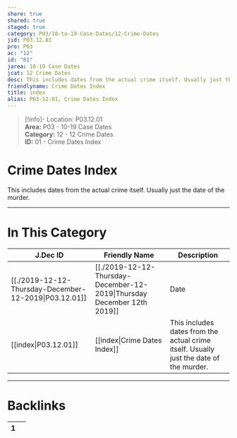 ```yaml
---  
share: true  
shared: true  
staged: true  
category: P03/10-to-19-Case-Dates/12-Crime-Dates  
jid: P03.12.01  
pro: P03  
ac: "12"  
id: "01"  
jarea: 10-19 Case Dates  
jcat: 12 Crime Dates  
desc: This includes dates from the actual crime itself. Usually just the date of the murder.  
friendlyname: Crime Dates Index  
title: index  
alias: P03-12-01, Crime Dates Index  
---  
```

  
>[!info]- Location: P03.12.01  
>**Area:** P03 - 10-19 Case Dates  
>**Category:** 12 - 12 Crime Dates  
>**ID:** 01 - Crime Dates Index  
  
# Crime Dates Index  
  
This includes dates from the actual crime itself. Usually just the date of the murder.  
  
  
  
---  
# In This Category  
  
| J.Dec ID                                                                                                            | Friendly Name                                                                                                                         | Description                                                                            |  
| ------------------------------------------------------------------------------------------------------------------- | ------------------------------------------------------------------------------------------------------------------------------------- | -------------------------------------------------------------------------------------- |  
| [[./2019-12-12-Thursday-December-12-2019\|P03.12.01]] | [[./2019-12-12-Thursday-December-12-2019\|Thursday December 12th 2019]] | Date                                                                                   |  
| [[index\|P03.12.01]]                                | [[index\|Crime Dates Index]]                                          | This includes dates from the actual crime itself. Usually just the date of the murder. |  
  
  
---  
# Backlinks  
<div><table class="dataview table-view-table"><thead class="table-view-thead"><tr class="table-view-tr-header"><th class="table-view-th"><span></span><span class="dataview small-text">1</span></th><th class="table-view-th"><span></span></th></tr></thead><tbody class="table-view-tbody"></tbody></table></div>